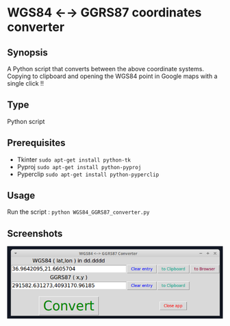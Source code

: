 # WGS84 &larr;&rarr; GGRS87 coordinates converter 

## Synopsis

A Python script that converts between the above coordinate systems. Copying to clipboard and opening the WGS84 point in Google maps
with a single click !!

## Type

Python script

## Prerequisites

* Tkinter ```sudo apt-get install python-tk```
* Pyproj ```sudo apt-get install python-pyproj```
* Pyperclip ```sudo apt-get install python-pyperclip```

## Usage
Run the script : ```python WGS84_GGRS87_converter.py```


## Screenshots

![image01](images/image01.png)